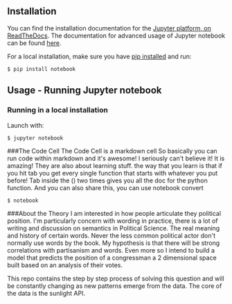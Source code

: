## Installation
You can find the installation documentation for the
[Jupyter platform, on ReadTheDocs](http://jupyter.readthedocs.org/en/latest/install.html).
The documentation for advanced usage of Jupyter notebook can be found
[here](http://jupyter-notebook.readthedocs.org/en/latest).

For a local installation, make sure you have
[pip installed](https://pip.readthedocs.org/en/stable/installing/) and run:

    $ pip install notebook

## Usage - Running Jupyter notebook

### Running in a local installation

Launch with:

    $ jupyter notebook
###The Code Cell
The Code Cell is a markdown cell 
So basically you can run code within markdown and it's awesome! I seriously can't believe it! It is amazing! They are also about learning stuff. the way that you learn is that if you hit tab you get every single function that starts with whatever you put before!
Tab inside the () two times gives you all the doc for the python function. 
And you can also share this, you can use notebook convert
    
    $ notebook

###About the Theory
I am interested in how people articulate they political position. I'm particularly concern with wording in practice, there is a lot of writing and discussion on semantics in Political Science. The real meaning and history of certain words. Never the less common political actor don't normally use words by the book. My hypothesis is that there will be strong correlations with partisanism and words. Even more so I intend to build a model that predicts the position of a congressman a 2 dimensional space built based on an analysis of their votes. 

This repo contains the step by step process of solving this question and will be constantly changing as new patterns emerge from the data. The core of the data is the sunlight API.